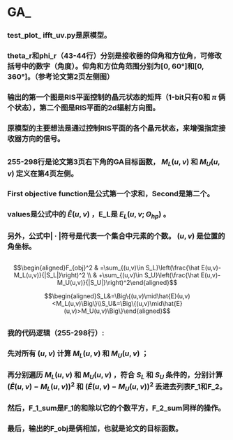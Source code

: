 # GA_

### test_plot_ ifft_uv.py是原模型。
### theta_r和phi_r（43-44行）分别是接收器的仰角和方位角，可修改括号中的数字（角度）。仰角和方位角范围分别为[0, 60°]和[0, 360°]。（参考论文第2页左侧图）
### 输出的第一个图是RIS平面控制的晶元状态的矩阵（1-bit只有0和 $\pi$ 俩个状态），第二个图是RIS平面的2d辐射方向图。
### 原模型的主要想法是通过控制RIS平面的各个晶元状态，来增强指定接收器方向的信号。

##
### 255-298行是论文第3页右下角的GA目标函数， $M_L(u,v)$ 和 $M_U(u,v)$ 定义在第4页左侧。
### **First objective function**是公式第一个求和，**Second**是第二个。
### values是公式中的 $\hat{E}(u,v)$ ，E_L是 $E_L(u,v;\Theta_{hp})$ 。
### 另外，公式中| · |符号是代表一个集合中元素的个数。 $(u,v)$ 是位置的角坐标。

## 
$$\begin{aligned}F_{obj}^2 & =\sum_{(u,v)\in S_L}\left(\frac{\hat E(u,v)-M_L(u,v)}{|S_L|}\right)^2 \\  & +\sum_{(u,v)\in S_U}\left(\frac{\hat E(u,v)-M_U(u,v)}{|S_U|}\right)^2\end{aligned}$$

$$\begin{aligned}S_L&=\Big\{(u,v)\mid\hat{E}(u,v)<M_L(u,v)\Big\}\\S_U&=\Big\{(u,v)\mid\hat{E}(u,v)>M_U(u,v)\Big\}\end{aligned}$$

##

### 我的代码逻辑（255-298行）:
### 先对所有 $(u,v)$ 计算 $M_L(u,v)$ 和 $M_U(u,v)$ ；
### 再分别遍历 $M_L(u,v)$ 和 $M_U(u,v)$ ，符合 $S_L$ 和 $S_U$ 条件的，分别计算 $(\hat{E}(u,v)-M_L(u,v))^2$ 和 $(\hat{E}(u,v)-M_U(u,v))^2$ 丢进去列表F_1和F_2。
### 然后，F_1_sum是F_1的和除以它的个数平方，F_2_sum同样的操作。
### 最后，输出的F_obj是俩相加，也就是论文的目标函数。

###



